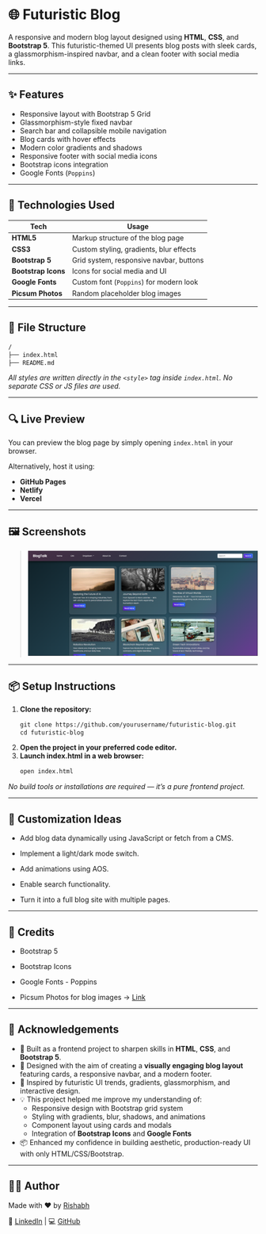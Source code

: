 # 🌐 Futuristic Blog

A responsive and modern blog layout designed using **HTML**, **CSS**, and **Bootstrap 5**. This futuristic-themed UI presents blog posts with sleek cards, a glassmorphism-inspired navbar, and a clean footer with social media links.

---

## ✨ Features

- Responsive layout with Bootstrap 5 Grid
- Glassmorphism-style fixed navbar
- Search bar and collapsible mobile navigation
- Blog cards with hover effects
- Modern color gradients and shadows
- Responsive footer with social media icons
- Bootstrap icons integration
- Google Fonts (`Poppins`)

---

## 🔧 Technologies Used

| Tech            | Usage                                      |
|-----------------|---------------------------------------------|
| **HTML5**       | Markup structure of the blog page          |
| **CSS3**        | Custom styling, gradients, blur effects     |
| **Bootstrap 5** | Grid system, responsive navbar, buttons     |
| **Bootstrap Icons** | Icons for social media and UI            |
| **Google Fonts** | Custom font (`Poppins`) for modern look   |
| **Picsum Photos** | Random placeholder blog images             |

---

## 📁 File Structure

```
/
├── index.html
├── README.md
```

_All styles are written directly in the `<style>` tag inside `index.html`. No separate CSS or JS files are used._

---

## 🔍 Live Preview

You can preview the blog page by simply opening `index.html` in your browser.

Alternatively, host it using:

- **GitHub Pages**
- **Netlify**
- **Vercel**

---

## 🖼️ Screenshots

> ![alt text](image.png)

---

## 📦 Setup Instructions

1. **Clone the repository:**
   ```
   git clone https://github.com/yourusername/futuristic-blog.git
   cd futuristic-blog
2. **Open the project in your preferred code editor.**
3. **Launch index.html in a web browser:**
    ```bash
    open index.html
    ```
_No build tools or installations are required — it’s a pure frontend project._

---
## 🧠 Customization Ideas
- Add blog data dynamically using JavaScript or fetch from a CMS.

- Implement a light/dark mode switch.

- Add animations using AOS.

- Enable search functionality.

- Turn it into a full blog site with multiple pages.

---
## 🤝 Credits
- Bootstrap 5

- Bootstrap Icons

- Google Fonts - Poppins

- Picsum Photos for blog images -> [Link](https://picsum.photos/)

---
## 🙏 Acknowledgements

- 🚀 Built as a frontend project to sharpen skills in **HTML**, **CSS**, and **Bootstrap 5**.
- 🌌 Designed with the aim of creating a **visually engaging blog layout** featuring cards, a responsive navbar, and a modern footer.
- 🎨 Inspired by futuristic UI trends, gradients, glassmorphism, and interactive design.
- 💡 This project helped me improve my understanding of:
  - Responsive design with Bootstrap grid system
  - Styling with gradients, blur, shadows, and animations
  - Component layout using cards and modals
  - Integration of **Bootstrap Icons** and **Google Fonts**
- 📦 Enhanced my confidence in building aesthetic, production-ready UI with only HTML/CSS/Bootstrap.

---

## 👨‍💻 Author

Made with ❤️ by [Rishabh](https://github.com/RishabhMunakhiya)

💼 [LinkedIn](https://www.linkedin.com/in/rishabh-dtu27/)  | 💻 [GitHub](https://github.com/RishabhMunakhiya)


